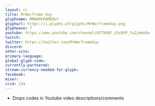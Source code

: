 ```yaml
---
layout: cc
title: MrWarframe Guy
glyphname: MRWARFRAMEGUY
glyphurl: https://i.glyphs.wf/glyphs/MrWarframeGuy.png
glyphwave: 7
youtube: https://www.youtube.com/channel/UCT56QF_zSxOYP_fu2jmbnEw
twitch: 
twitter: https://twitter.com/MrWarframeGuy
discord: 
other-site: 
primary-language: 
global-glyph-code: 
currently-partnered: 
stream-currency-needed-for-glyph: 
facebook: 
mixer: 
ccid: 134
---
```

* Drops codes in Youtube video descriptions/comments
